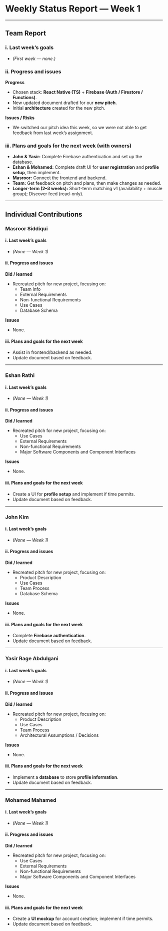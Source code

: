 # Weekly Status Report — Week 1


---

## Team Report 

### i. Last week’s goals
- *(First week — none.)*

### ii. Progress and issues

**Progress**
- Chosen stack: **React Native (TS)** + **Firebase (Auth / Firestore / Functions)**.
- New updated document drafted for our **new pitch**.
- Initial **architecture** created for the new pitch.

**Issues / Risks**
- We switched our pitch idea this week, so we were not able to get feedback from last week’s assignment.

### iii. Plans and goals for the next week (with owners)
- **John & Yasir:** Complete Firebase authentication and set up the database.
- **Eshan & Mohamed:** Complete draft UI for **user registration** and **profile setup**, then implement.
- **Masroor:** Connect the frontend and backend.
- **Team:** Get feedback on pitch and plans, then make changes as needed.
- **Longer-term (2–3 weeks):** Short-term matching v1 (availability + muscle group); Discover feed (read-only).

---

## Individual Contributions

### Masroor Siddiqui
#### i. Last week’s goals
- *(None — Week 1)*

#### ii. Progress and issues
**Did / learned**
- Recreated pitch for new project, focusing on:
  - Team Info
  - External Requirements
  - Non-functional Requirements
  - Use Cases
  - Database Schema

**Issues**
- None.

#### iii. Plans and goals for the next week
- Assist in frontend/backend as needed.
- Update document based on feedback.

---

### Eshan Rathi
#### i. Last week’s goals
- *(None — Week 1)*

#### ii. Progress and issues
**Did / learned**
- Recreated pitch for new project, focusing on:
  - Use Cases
  - External Requirements
  - Non-functional Requirements
  - Major Software Components and Component Interfaces

**Issues**
- None.

#### iii. Plans and goals for the next week
- Create a UI for **profile setup** and implement if time permits.
- Update document based on feedback.

---

### John Kim
#### i. Last week’s goals
- *(None — Week 1)*

#### ii. Progress and issues
**Did / learned**
- Recreated pitch for new project, focusing on:
  - Product Description
  - Use Cases
  - Team Process
  - Database Schema

**Issues**
- None.

#### iii. Plans and goals for the next week
- Complete **Firebase authentication**.
- Update document based on feedback.

---

### Yasir Rage Abdulgani
#### i. Last week’s goals
- *(None — Week 1)*

#### ii. Progress and issues
**Did / learned**
- Recreated pitch for new project, focusing on:
  - Product Description
  - Use Cases
  - Team Process
  - Architectural Assumptions / Decisions

**Issues**
- None.

#### iii. Plans and goals for the next week
- Implement a **database** to store **profile information**.
- Update document based on feedback.

---

### Mohamed Mahamed
#### i. Last week’s goals
- *(None — Week 1)*

#### ii. Progress and issues
**Did / learned**
- Recreated pitch for new project, focusing on:
  - Use Cases
  - External Requirements
  - Non-functional Requirements
  - Major Software Components and Component Interfaces

**Issues**
- None.

#### iii. Plans and goals for the next week
- Create a **UI mockup** for account creation; implement if time permits.
- Update document based on feedback.
